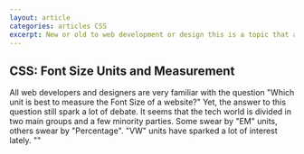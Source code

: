 ```yaml
---
layout: article
categories: articles CSS
excerpt: New or old to web development or design this is a topic that always sparks conversation and criticism. 
---
```

## **CSS: Font Size Units and Measurement**

All web developers and designers are very familiar with the question "Which unit is best to measure the Font Size of a website?" Yet, the answer to this question still spark a lot of debate. It seems that the tech world is divided in two main groups and a few minority parties. Some swear by "EM" units, others swear by "Percentage". "VW" units have sparked a lot of interest lately. ""

